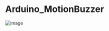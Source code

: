 # Arduino_MotionBuzzer

![image](https://user-images.githubusercontent.com/39349742/215956430-62e90731-e536-4690-a346-7ec35d3dcbb1.png)
